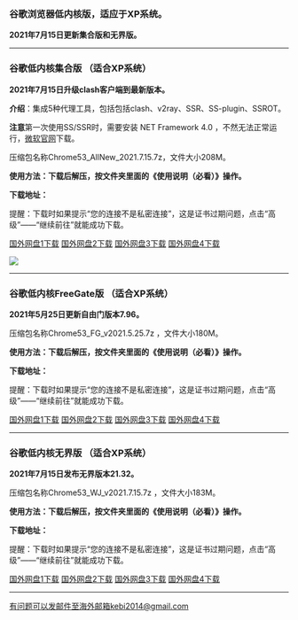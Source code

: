 ### 谷歌浏览器低内核版，适应于XP系统。

**2021年7月15日更新集合版和无界版。**

***

### 谷歌低内核集合版 （适合XP系统）

**2021年7月15日升级clash客户端到最新版本。**

**介绍**：集成5种代理工具，包括包括clash、v2ray、SSR、SS-plugin、SSROT。

**注意**第一次使用SS/SSR时，需要安装 NET Framework 4.0 ，不然无法正常运行，[微软官网](https://www.microsoft.com/zh-cn/download/details.aspx?id=17718)下载。

压缩包名称Chrome53_AllNew_2021.7.15.7z，文件大小208M。

**使用方法：下载后解压，按文件夹里面的《使用说明（必看）》操作。**

**下载地址：**

提醒：下载时如果提示“您的连接不是私密连接”，这是证书过期问题，点击“高级”——“继续前往”就能成功下载。

[国外网盘1下载](https://tr101.free4444.xyz/Chrome53_AllNew_2021.7.15.7z) 
[国外网盘2下载](https://tr61.free4444.xyz/Chrome53_AllNew_2021.7.15.7z) 
[国外网盘3下载](https://tr71.free4444.xyz/Chrome53_AllNew_2021.7.15.7z) 
[国外网盘4下载](http://tr91.free4444.xyz/Chrome53_AllNew_2021.7.15.7z) 

![](https://cdn.jsdelivr.net/gh/Alvin9999/pac2/softimag/chrome53-2.PNG)

***

### 谷歌低内核FreeGate版 （适合XP系统）

**2021年5月25日更新自由门版本7.96。**

压缩包名称Chrome53_FG_v2021.5.25.7z ，文件大小180M。

**使用方法：下载后解压，按文件夹里面的《使用说明（必看）》操作。**

**下载地址：**

提醒：下载时如果提示“您的连接不是私密连接”，这是证书过期问题，点击“高级”——“继续前往”就能成功下载。

[国外网盘1下载](https://tr101.free4444.xyz/Chrome53_FG_v2021.5.25.7z) 
[国外网盘2下载](https://tr61.free4444.xyz/Chrome53_FG_v2021.5.25.7z) 
[国外网盘3下载](https://tr71.free4444.xyz/Chrome53_FG_v2021.5.25.7z) 
[国外网盘4下载](http://tr91.free4444.xyz/Chrome53_FG_v2021.5.25.7z) 

***

### 谷歌低内核无界版 （适合XP系统）

**2021年7月15日发布无界版本21.32。**

压缩包名称Chrome53_WJ_v2021.7.15.7z ，文件大小183M。

**使用方法：下载后解压，按文件夹里面的《使用说明（必看）》操作。**

**下载地址：**

提醒：下载时如果提示“您的连接不是私密连接”，这是证书过期问题，点击“高级”——“继续前往”就能成功下载。

[国外网盘1下载](https://tr101.free4444.xyz/Chrome53_WJ_v2021.7.15.7z) 
[国外网盘2下载](https://tr61.free4444.xyz/Chrome53_WJ_v2021.7.15.7z) 
[国外网盘3下载](https://tr71.free4444.xyz/Chrome53_WJ_v2021.7.15.7z) 
[国外网盘4下载](http://tr91.free4444.xyz/Chrome53_WJ_v2021.7.15.7z) 


***


有问题可以发邮件至海外邮箱kebi2014@gmail.com
